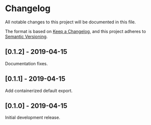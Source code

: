 # Changelog
All notable changes to this project will be documented in this file.

The format is based on [Keep a Changelog](https://keepachangelog.com/en/1.0.0/),
and this project adheres to [Semantic Versioning](https://semver.org/spec/v2.0.0.html).

## [0.1.2] - 2019-04-15
Documentation fixes.

## [0.1.1] - 2019-04-15
Add containerized default export.

## [0.1.0] - 2019-04-15
Initial development release.
